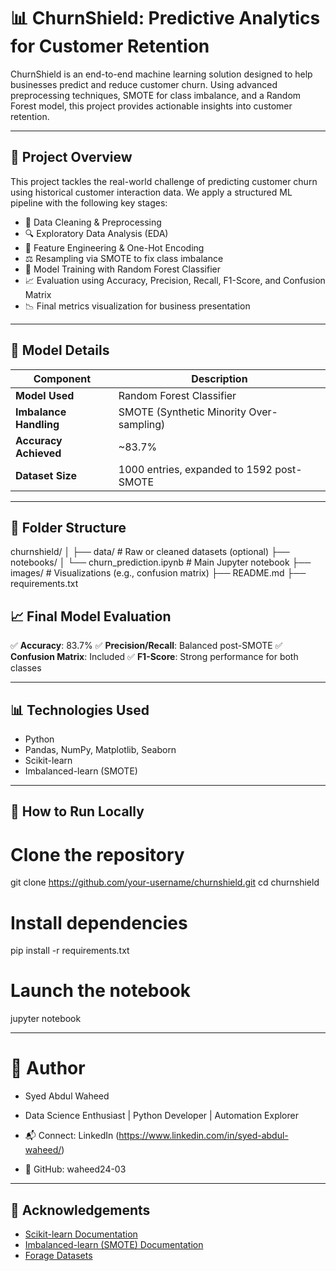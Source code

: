 # 📊 ChurnShield: Predictive Analytics for Customer Retention

ChurnShield is an end-to-end machine learning solution designed to help businesses predict and reduce customer churn. Using advanced preprocessing techniques, SMOTE for class imbalance, and a Random Forest model, this project provides actionable insights into customer retention.

---

## 🚀 Project Overview

This project tackles the real-world challenge of predicting customer churn using historical customer interaction data. We apply a structured ML pipeline with the following key stages:

- 📌 Data Cleaning & Preprocessing
- 🔍 Exploratory Data Analysis (EDA)
- 🎯 Feature Engineering & One-Hot Encoding
- ⚖️ Resampling via SMOTE to fix class imbalance
- 🌲 Model Training with Random Forest Classifier
- 📈 Evaluation using Accuracy, Precision, Recall, F1-Score, and Confusion Matrix
- 📉 Final metrics visualization for business presentation

---

## 🧠 Model Details

| Component | Description |
|------------------------|-------------------------------------------|
| **Model Used** | Random Forest Classifier |
| **Imbalance Handling** | SMOTE (Synthetic Minority Over-sampling) |
| **Accuracy Achieved** | ~83.7% |
| **Dataset Size** | 1000 entries, expanded to 1592 post-SMOTE|

---

## 📂 Folder Structure
churnshield/
│
├── data/               # Raw or cleaned datasets (optional)
├── notebooks/
│   └── churn_prediction.ipynb  # Main Jupyter notebook
├── images/             # Visualizations (e.g., confusion matrix)
├── README.md
├── requirements.txt








## 📈 Final Model Evaluation

✅ **Accuracy**: 83.7%
✅ **Precision/Recall**: Balanced post-SMOTE
✅ **Confusion Matrix**: Included
✅ **F1-Score**: Strong performance for both classes

---

## 📊 Technologies Used

- Python 
- Pandas, NumPy, Matplotlib, Seaborn
- Scikit-learn
- Imbalanced-learn (SMOTE)

---

## 🧪 How to Run Locally

# Clone the repository
git clone https://github.com/your-username/churnshield.git
cd churnshield

# Install dependencies
pip install -r requirements.txt

# Launch the notebook
jupyter notebook


---

# 👤 Author
- Syed Abdul Waheed
- Data Science Enthusiast | Python Developer | Automation Explorer

- 📬 Connect: LinkedIn (https://www.linkedin.com/in/syed-abdul-waheed/)
- 🐙 GitHub: waheed24-03


---

## 📎 Acknowledgements

- [Scikit-learn Documentation](https://scikit-learn.org/stable/documentation.html)  
- [Imbalanced-learn (SMOTE) Documentation](https://imbalanced-learn.org/stable/)  
- [Forage Datasets](https://www.theforage.com/)


